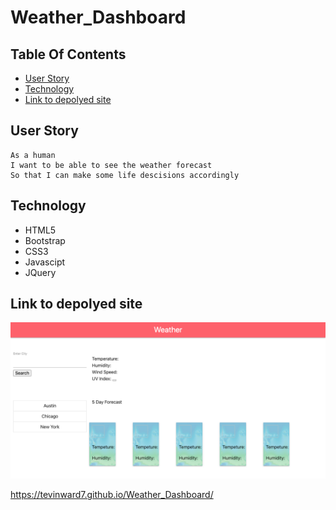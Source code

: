 # Weather_Dashboard


## Table Of Contents
- [User Story](#User-Story)
- [Technology](#Technology)
- [Link to depolyed site](#Link-to-depolyed-site)

## User Story
```
As a human
I want to be able to see the weather forecast
So that I can make some life descisions accordingly
```

## Technology
* HTML5
* Bootstrap
* CSS3
* Javascipt
* JQuery

## Link to depolyed site
![picture](/images/ss.png)

https://tevinward7.github.io/Weather_Dashboard/